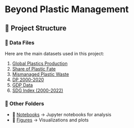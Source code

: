 # Beyond Plastic Management

## 📂 Project Structure

### 📁 Data Files
Here are the main datasets used in this project:

1. [Global Plastics Production](data/1-global-plastics-production.csv)
2. [Share of Plastic Fate](data/3-share-plastic-fate.csv)
3. [Mismanaged Plastic Waste](data/4-mismanaged-plastic-waste.csv)
4. [DP 2000-2020](data/dp_2000_2020.csv)
5. [GDP Data](data/gdp.csv)
6. [SDG Index (2000-2022)](data/sdg_index_2000-2022.csv)

### 📁 Other Folders
- 📂 [Notebooks](notebooks/) → Jupyter notebooks for analysis  
- 📂 [Figures](figures/) → Visualizations and plots  

